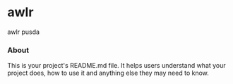 awlr
====

awlr pusda

### About

This is your project's README.md file. It helps users understand what your
project does, how to use it and anything else they may need to know.